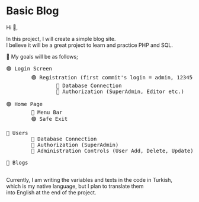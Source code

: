 # Basic Blog
Hi 👋,

In this project, I will create a simple blog site. <br>
I believe it will be a great project to learn and practice PHP and SQL.

🎯 My goals will be as follows;

<pre>
🟢 Login Screen
		🟢 Registration (first commit's login = admin, 123456)
				🔘 Database Connection
				🔘 Authorization (SuperAdmin, Editor etc.)

🟢 Home Page
		🔘 Menu Bar
		🟢 Safe Exit
		
🔘 Users
		🔘 Database Connection
		🔘 Authorization (SuperAdmin)
		🔘 Administration Controls (User Add, Delete, Update)

🔘 Blogs
  </pre>
  
Currently, I am writing the variables and texts in the code in Turkish, <br>
which is my native language, but I plan to translate them <br>
into English at the end of the project. <br>